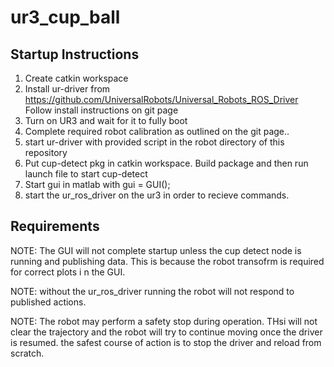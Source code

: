 # ur3_cup_ball

## Startup Instructions

1. Create catkin workspace
2. Install ur-driver from https://github.com/UniversalRobots/Universal_Robots_ROS_Driver
   Follow install instructions on git page
3. Turn on UR3 and wait for it to fully boot
4. Complete required robot calibration as outlined on the git page..
5. start ur-driver with provided script in the robot directory of this repository
6. Put cup-detect pkg in catkin workspace. Build package and then run launch file to start cup-detect
7. Start gui in matlab with gui = GUI();
8. start the ur_ros_driver on the ur3 in order to recieve commands.

## Requirements
 
NOTE: The GUI will not complete startup unless the cup detect node is running and publishing data. This is because the robot transofrm is required for correct plots i n the GUI.

NOTE: without the ur_ros_driver running the robot will not respond to published actions.

NOTE: The robot may perform a safety stop during operation. THsi will not clear the trajectory and the robot will try to continue moving once the driver is resumed. the safest course of action is to stop the driver and reload from scratch.
